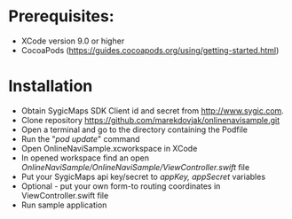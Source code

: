 # Prerequisites:
- XCode version 9.0 or higher
- CocoaPods (https://guides.cocoapods.org/using/getting-started.html)

# Installation
- Obtain SygicMaps SDK Client id and secret from http://www.sygic.com.
- Clone repository https://github.com/marekdovjak/onlinenavisample.git
- Open a terminal and go to the directory containing the Podfile
- Run the "*pod update*" command
- Open OnlineNaviSample.xcworkspace in XCode
- In opened workspace find an open *OnlineNaviSample/OnlineNaviSample/ViewController.swift* file
- Put your SygicMaps api key/secret to *appKey, appSecret* variables
- Optional - put your own form-to routing coordinates in ViewController.swift file
- Run sample application
